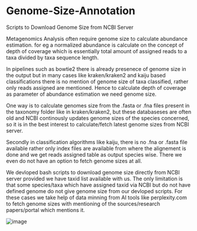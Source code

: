 # Genome-Size-Annotation
Scripts to Download Genome Size from NCBI Server 

Metagenomics Analysis often require genome size to calculate abundance estimation. for eg a normalized abundance is calculate on the concept of depth of coverage which is essentially total amount of assigned reads to a taxa divided by taxa sequence length. 

In pipelines such as bowtie2 there is already presenece of genome size in the output but in many cases like kraken/kraken2 and kaiju based classifications there is no mention of genome size of taxa classified, rather only reads assigned are mentioned. Hence to calculate depth of coverage as parameter of abundance estimation we need genome size. 

One way is to calculate genomes size from the .fasta or .fna files present in the taxonomy folder like in kraken/kraken2, but these databaseses are often old and NCBI continously updates genome sizes of the species concerned, so it is in the best interest to calculate/fetch latest genome sizes from NCBI server. 

Secondly in classification algorithms like kaiju, there is no .fna or .fasta file available rather only index files are available from where the alignement is done and we get reads assigned table as output species wise. There we even do not have an option to fetch genome sizes at all. 

We devloped bash scripts to download genome size directly from NCBI server provided we have taxid list available with us. The only limitation is that some species/taxa which have assigned taxid via NCBI but do not have defined genome do not give genome size from our devloped scripts. For these cases we take help of data minning from AI tools like perplexity.com to fetch genome sizes with mentioning of the sources/research papers/portal which mentions it. 


![image](https://github.com/user-attachments/assets/876fd8bf-d167-428b-85c0-d41e186ca9ad)



